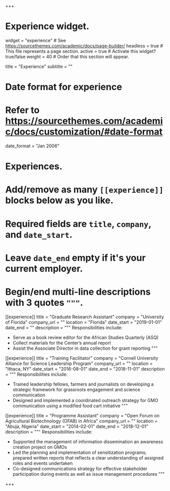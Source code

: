 +++
# Experience widget.
widget = "experience"  # See https://sourcethemes.com/academic/docs/page-builder/
headless = true  # This file represents a page section.
active = true  # Activate this widget? true/false
weight = 40  # Order that this section will appear.

title = "Experience"
subtitle = ""

# Date format for experience
#   Refer to https://sourcethemes.com/academic/docs/customization/#date-format
date_format = "Jan 2006"

# Experiences.
#   Add/remove as many `[[experience]]` blocks below as you like.
#   Required fields are `title`, `company`, and `date_start`.
#   Leave `date_end` empty if it's your current employer.
#   Begin/end multi-line descriptions with 3 quotes `"""`.
[[experience]]
  title = "Graduate Research Assistant"
  company = "University of Florida"
  company_url = ""
  location = "Florida"
  date_start = "2019-01-01"
  date_end = ""
  description = """
  Responsibilities include:
  
  * Serve as a book review editor for the African Studies Quarterly (ASQ)
  * Collect materials for the Center’s annual report
  * Assist the Associate Director in data collection for grant reporting
  """

[[experience]]
  title = "Training Facilitator"
  company = "Cornell University Alliance for Science Leadership Program"
  company_url = ""
  location = "Ithaca, NY"
  date_start = "2016-08-01"
  date_end = "2018-11-01"
  description = """
  Responsibilities include:
  
  * Trained leadership fellows, farmers and journalists on developing a strategic framework for grassroots engagement and science communication
  * Designed and implemented a coordinated outreach strategy for GMO communication using a modified food cart initiative
  """

[[experience]]
  title = "Programme Assistant"
  company = "Open Forum on Agricultural Biotechnology (OFAB) in Africa"
  company_url = ""
  location = "Abuja, Nigeria"
  date_start = "2014-02-01"
  date_end = "2018-12-01"
  description = """
  Responsibilities include:
  
  * Supported the management of information dissemination an awareness creation project on GMOs
  * Led the planning and implementation of sensitization programs; prepared written reports that reflects a clear understanding of assigned roles and events undertaken
  * Co-designed communications strategy for effective stakeholder participation during events as well as issue management procedures
  """

+++

